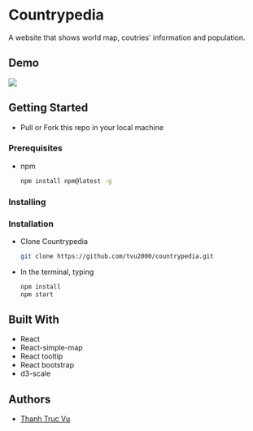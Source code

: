 # Countrypedia

A website that shows world map, coutries' information and population.

## Demo
![](https://media.giphy.com/media/ySyC4czqjvXh3ttkdM/giphy.gif)

## Getting Started

- Pull or Fork this repo in your local machine

### Prerequisites


- npm
  ```sh
  npm install npm@latest -g
  ```

### Installing

### Installation

- Clone Countrypedia
  ```sh
  git clone https://github.com/tvu2000/countrypedia.git
  ```
- In the terminal, typing
  ```sh
  npm install
  npm start
  ```

## Built With

- React
- React-simple-map
- React tooltip
- React bootstrap
- d3-scale

## Authors

- [Thanh Truc Vu](https://github.com/ttvu46)
